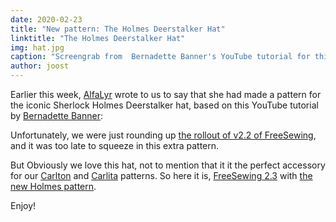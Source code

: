 ```yaml
---
date: 2020-02-23
title: "New pattern: The Holmes Deerstalker Hat"
linktitle: "The Holmes Deerstalker Hat"
img: hat.jpg
caption: "Screengrab from  Bernadette Banner's YouTube tutorial for this hat"
author: joost
---
```


Earlier this week, [AlfaLyr](/users/alfalyr) wrote to us to say that she had made a pattern
for the iconic Sherlock Holmes Deerstalker hat, based on this YouTube tutorial 
by [Bernadette Banner](https://www.youtube.com/channel/UCSHtaUm-FjUps090S7crO4Q):

<YouTube id='H24VBFMZJF4' />

Unfortunately, we were just rounding 
up [the rollout of v2.2 of FreeSewing](/blog/breanna-measurements-sizes-in-2-2/), and it was
too late to squeeze in this extra pattern.

But Obviously we love this hat, not to mention that it it the perfect accessory for
our [Carlton](/designs/carlton/) and [Carlita](/designs/carlita/) patterns. So here it
is, [FreeSewing 2.3](https://github.com/freesewing/freesewing/releases/tag/v2.2.0)
with [the new Holmes pattern](/designs/holmes/).

Enjoy!
